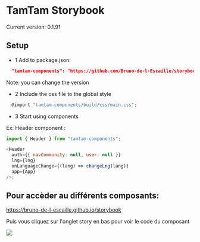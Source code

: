 # TamTam Storybook

Current version: 0.1.91

## Setup

- 1 Add to package.json:

```json
  "tamtam-components": "https://github.com/Bruno-de-l-Escaille/storybook.git#v0.1.0"
```

Note: you can change the version

- 2 Include the css file to the global style

```js
  @import "tamtam-components/build/css/main.css";
```

- 3 Start using components

Ex: Header component :

```js
import { Header } from "tamtam-components";

<Header
  auth={{ navCommunity: null, user: null }}
  lng={lng}
  onLanguageChange={(lang) => changeLng(lang)}
  app={App}
/>;
```

## Pour accèder au différents composants:

https://bruno-de-l-escaille.github.io/storybook

Puis vous cliquez sur l'onglet story en bas pour voir le code du composant

![](https://tamtam.s3.eu-west-1.amazonaws.com/cdn/img/wiki/storybook.png)
